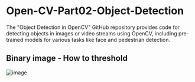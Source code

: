 # Open-CV-Part02-Object-Detection
 The "Object Detection in OpenCV" GitHub repository provides code for detecting objects in images or video streams using OpenCV, including pre-trained models for various tasks like face and pedestrian detection.

## Binary image - How to threshold 
![image](https://github.com/778569/Open-CV-Part02-Object-Detection/assets/52319671/0617c93b-d198-4403-8f69-93bf2b0a7b44)<br><br>


